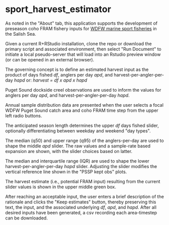 # sport_harvest_estimator

As noted in the "About" tab, this application supports the development of preseason coho FRAM fishery inputs for [WDFW marine sport fisheries](https://wdfw.wa.gov/fishing/basics/salmon/marine-areas) in the Salish Sea.

Given a current R+RStudio installation, clone the repo or download the primary script and associated environment, then select "Run Document" to initiate a local pseudo-server that will load into an Rstudio preview window (or can be opened in an external browser).

The governing concept is to define an estimated harvest input as the product of days fished *df*, anglers per day *apd*, and harvest-per-angler-per-day *hapd* or: *harvest = df x apd x hapd*

Puget Sound dockside creel observations are used to inform the values for anglers per day *apd*, and harvest-per-angler-per-day *hapd*.

Annual sample distribution data are presented when the user selects a focal WDFW Puget Sound catch area and coho FRAM time step from the upper left radio buttons.

The anticipated season length determines the upper *df* days fished slider, optionally differentiating between weekday and weekend "day types".

The median (q50) and upper range (q95) of the anglers-per-day are used to shape the middle *apd* slider. The raw values and a sample-rate based expansion are shown, with the slider choices based on latter.

The median and interquartile range (IQR) are used to shape the lower harvest-per-angler-per-day *hapd* slider. Adjusting the slider modifies the vertical reference line shown in the "PSSP kept obs" plots.

The harvest estimate (i.e., potential FRAM input) resulting from the current slider values is shown in the upper middle green box. 

After reaching an acceptable input, the user enters a brief description of the rationale and clicks the "Keep estimates" button, thereby preserving this text, the input, and the associated underlying *df*, *apd*, and *hapd*. After all desired inputs have been generated, a csv recording each area-timestep can be downloaded. 
